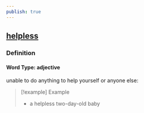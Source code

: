 ```yaml
---
publish: true
---
```


## [helpless](https://dictionary.cambridge.org/dictionary/english/helpless)

### Definition
#### Word Type: adjective
unable to do anything to help yourself or anyone else:

>[!example] Example
> - a helpless two-day-old baby
